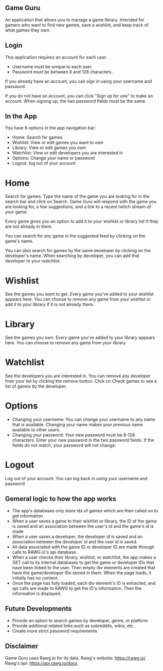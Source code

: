 ## Game Guru
An application that allows you to manage a game library. Intended for gamers who want to find new games, save a wishlist, and keep track of what games they own.

## Login
This application requires an account for each user.
* Username must be unique to each user.
* Password must be between 8 and 128 characters.

If you already have an account, you can sign in using your username and password.

If you do not have an account, you can click "Sign up for one" to make an account. When signing up, the two password fields must be the same.

## In the App
You have 6 options in the app navigation bar:
* Home: Search for games
* Wishlist: View or edit games you want to own
* Library: View or edit games you own
* Watchlist: View or edit developers you are interested in
* Options: Change your name or password
* Logout: log out of your account

# Home
Search for games. Type the name of the game you are looking for in the search bar and click on Search. Game Guru will respond with the game you are looking for, a few suggestions, and a link to a recent twitch stream of your game.

Every game gives you an option to add it to your wishlist or library list if they are not already in them.

You can search for any game in the suggested feed by clicking on the game's name.

You can also search for games by the same developer by clicking on the developer's name. When searching by developer, you can add that developer to your watchlist.

# Wishlist
See the games you want to get.
Every game you've added to your wishlist appears here.
You can choose to remove any game from your wishlist or add it to your library if it is not already there.

# Library
See the games you own.
Every game you've added to your library appears here.
You can choose to remove any game from your library

# Watchlist
See the developers you are interested in.
You can remove any developer from your list by clicking the remove button.
Click on Check games to see a list of games by the developer.

# Options
* Changing your username: You can change your username to any name that is available. Changing your name makes your previous name available to other users.
* Changing your password: Your new password must be 8-128 characters. Enter your new password in the two password fields. If the fields do not match, your password will not change.

# Logout
Log out of your account. You can log back in using your username and password

## Gemeral logic to how the app works
* The app's databases only store ids of games which are then called on to get information
* When a user saves a game to their wishlist or library, the ID of the game is saved and an association between the user's id and the game's id is made
* When a user saves a developer, the developer id is saved and an association between the developer id and the user id is saved.
* All data associated with the game ID or developer ID are made through calls to RAWG.io's api database.
* When a user checks their library, wishlist, or watchlist, the app makes a GET call to its internal databases to get the game or developer IDs that have been linked to the user. Then empty div elements are created that have the game/developer IDs stored in them. When the page loads, it initially has no content.
* Once the page has fully loaded, each div element's ID is extracted, and api calls are made to RAWG to get the ID's information. Then the information is displayed.

## Future Developments
* Provide an option to search games by developer, genre, or platform
* Provide addtional related links such as subreddits, wikis, etc.
* Create more strict password requirements

## Disclaimer
Game Guru uses Rawg.io for its data.
Rawg's website: https://rawg.io/
Rawg's api: https://api.rawg.io/docs